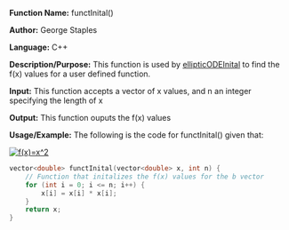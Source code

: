 **Function Name:**          functInital()

**Author:** George Staples

**Language:** C++

**Description/Purpose:** This function is used by [ellipticODEInital](https://georgest347.github.io/MATH-5620/softwareManual/HW2/ellipticODEInital) to find the f(x) values for a user defined function.

**Input:** This function accepts a vector of x values, and n an integer specifying the length of x
  
**Output:** This function ouputs the f(x) values

**Usage/Example:** The following is the code for functInital() given that:

<a href="https://www.codecogs.com/eqnedit.php?latex=f(x)=x^2" target="_blank"><img src="https://latex.codecogs.com/gif.latex?f(x)=x^2" title="f(x)=x^2" /></a>

```c++
vector<double> functInital(vector<double> x, int n) {
	// Function that initalizes the f(x) values for the b vector
	for (int i = 0; i <= n; i++) {
		x[i] = x[i] * x[i];
	}
	return x;
}
```


